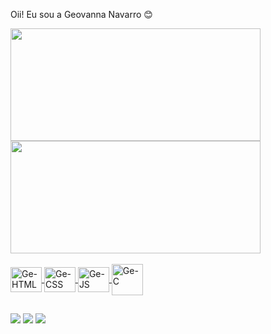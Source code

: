 Oii! Eu sou a Geovanna Navarro 😊

<div>
  <a href="https://github.com/genavarro">
  <img height="180px" width="400px" src="https://github-readme-stats.vercel.app/api?username=genavarro&show_icons=true&theme=tokyonight&include_all_commits=false" />
  <img height="180px" width="400px" src="https://github-readme-stats.vercel.app/api/top-langs/?username=genavarro&layout=compact&langs_count=16&theme=tokyonight"/>
</div>

<div style="display: inline_block"><br>
  <img align="center" alt="Ge-HTML" height="40" width="50" src="https://cdn.jsdelivr.net/gh/devicons/devicon/icons/html5/html5-plain.svg" />
  <img align="center" alt="Ge-CSS" height="40" width="50" src="https://cdn.jsdelivr.net/gh/devicons/devicon/icons/css3/css3-plain.svg" />
  <img align="center" alt="Ge-JS" height="40" width="50" src="https://cdn.jsdelivr.net/gh/devicons/devicon/icons/javascript/javascript-plain.svg" />
  <img align="center" alt="Ge-C" height="50" width="50" src="https://cdn.worldvectorlogo.com/logos/c-1.svg" />
</div>

 ##

  <div>
    <a href="[https://bit.ly/WhatssGuiBorges](https://wa.me/5511964372734)" target="_blank"><img src="https://img.shields.io/badge/WhatsApp-25D366?style=for-the-badge&logo=whatsapp&logoColor=white" target=""></a>
    <a href="https://www.instagram.com/gnavarr_/" target="_blank"><img src="https://img.shields.io/badge/Instagram-E4405F?style=for-the-badge&logo=instagram&logoColor=white" target=""></a>
    <a href="https://www.linkedin.com/in/geovanna-navarro-214371249/" target="_blank"><img src="https://img.shields.io/badge/LinkedIn-0077B5?style=for-the-badge&logo=linkedin&logoColor=white" target=""></a>
  </div>
